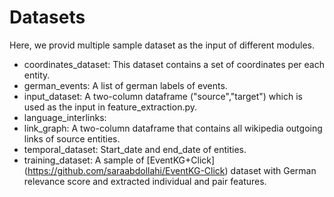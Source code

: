 # Datasets

Here, we provid multiple sample dataset as the input of different modules. 

* coordinates_dataset: This dataset contains a set of coordinates per each entity.
* german_events: A list of german labels of events.
* input_dataset: A two-column dataframe ("source","target") which is used as the input in feature_extraction.py.
* language_interlinks:  
* link_graph: A two-column dataframe that contains all wikipedia outgoing links of source entities.
* temporal_dataset: Start_date and end_date of entities.
* training_dataset: A sample of [EventKG+Click] (https://github.com/saraabdollahi/EventKG-Click) dataset with German relevance score and extracted individual and pair features.
